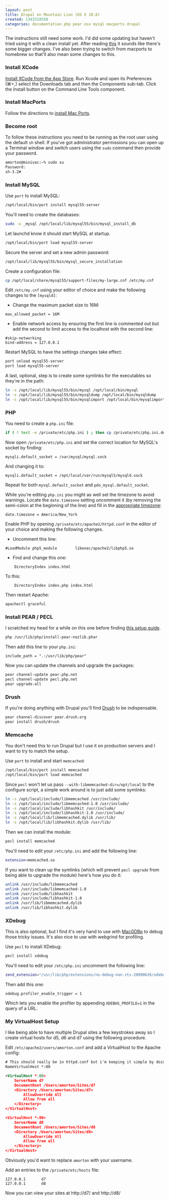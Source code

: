 ```yaml
---
layout: post
title: Drupal on Mountain Lion (OS X 10.8)
created: 1343318550
categories: documentation php pear osx mysql macports drupal
---
```

The instructions still need some work. I'd did some updating but haven't tried using it with a clean install yet. After reading [this](http://coolestguyplanettech.com/downtown/install-and-configure-apache-mysql-php-and-phpmyadmin-osx-108-mountain-lion) it sounds like there's some bigger changes. I've also been trying to switch from macports to  homebrew so that'll also mean some changes to this.

### Install XCode
[Install XCode from the App Store](http://itunes.apple.com/us/app/xcode/id448457090?mt=12). Run Xcode and open its Preferences (&#8984;+,) select the Downloads tab and then the Components sub-tab. Click the Install button on the Command Line Tools component.

### Install MacPorts
Follow the directions to [install Mac Ports](http://www.macports.org/install.php).

### Become root
To follow these instructions you need to be running as the root user using the default `sh` shell. If you've got administrator permissions you can open up a Terminal window and switch users using the `sudo` command then provide your password.


``` sh
amorton@minivac:~% sudo su
Password:
sh-3.2#
```


### Install MySQL
Use `port` to install MySQL:

```sh
/opt/local/bin/port install mysql55-server
```


You'll need to create the databases:

```sh
sudo -u _mysql /opt/local/lib/mysql55/bin/mysql_install_db
```


Let launchd know it should start MySQL at startup.

```sh
/opt/local/bin/port load mysql55-server
```


Secure the server and set a new admin password:

```sh
/opt/local/lib/mysql55/bin/mysql_secure_installation
```


Create a configuration file:

```sh
cp /opt/local/share/mysql55/support-files/my-large.cnf /etc/my.cnf
```


Edit `/etc/my.cnf` using your editor of choice and make the following changes to the `[mysqld]`:


- Change the maximum packet size to 16M:

```
max_allowed_packet = 16M
```

- Enable network access by ensuring the first line is commented out but add the second to limit access to the localhost with the second line:

```
#skip-networking
bind-address = 127.0.0.1
```


Restart MySQL to have the settings changes take effect:

```sh
port unload mysql55-server
port load mysql55-server
```


A last, optional, step is to create some symlinks for the executables so they're in the path:

```sh
ln -s /opt/local/lib/mysql55/bin/mysql /opt/local/bin/mysql
ln -s /opt/local/lib/mysql55/bin/mysqldump /opt/local/bin/mysqldump
ln -s /opt/local/lib/mysql55/bin/mysqlimport /opt/local/bin/mysqlimport
```


### PHP
You need to create a `php.ini` file:

```sh
if ( ! test -e /private/etc/php.ini ) ; then cp /private/etc/php.ini.default /private/etc/php.ini; fi
```


Now open `/private/etc/php.ini` and set the correct location for MySQL's socket by finding:

```
mysqli.default_socket = /var/mysql/mysql.sock
```


And changing it to:

```
mysqli.default_socket = /opt/local/var/run/mysql5/mysqld.sock
```


Repeat for both `mysql.default_socket` and `pdo_mysql.default_socket`.


While you're editing `php.ini` you might as well set the timezone to avoid warnings. Locate the `date.timezone` setting uncomment it (by removing the semi-colon at the beginning of the line) and fill in the [appropriate timezone](http://php.net/manual/en/timezones.php):

```
date.timezone = America/New_York
```


Enable PHP by opening `/private/etc/apache2/httpd.conf` in the editor of your choice and making the following changes.


- Uncomment this line:
```
#LoadModule php5_module        libexec/apache2/libphp5.so
```
- Find and change this one:
```
    DirectoryIndex index.html
```
To this:
```
    DirectoryIndex index.php index.html
```

Then restart Apache:

```sh
apachectl graceful
```


### Install PEAR / PECL
I scratched my head for a while on this one before finding [this setup guide](http://akrabat.com/php/setting-up-php-mysql-on-os-x-10-7-lion/).


```sh
php /usr/lib/php/install-pear-nozlib.phar
```

Then add this line to your `php.ini`:

```
include_path = ".:/usr/lib/php/pear"
```

Now you can update the channels and upgrade the packages:

```sh
pear channel-update pear.php.net
pecl channel-update pecl.php.net
pear upgrade-all
```


### Drush
If you're doing anything with Drupal you'll find [Drush](http://drupal.org/project/drush) to be indispensable.


```sh
pear channel-discover pear.drush.org
pear install drush/drush
```


### Memcache
You don't need this to run Drupal but I use it on production servers and I want to try to match the setup.

Use `port` to install and start `memcached`:


```sh
/opt/local/bin/port install memcached
/opt/local/bin/port load memcached
```


Since `pecl` won't let us pass `--with-libmemcached-dir=/opt/local` to the configure script, a simple work around is to just add some symlinks:


```sh
ln -s /opt/local/include/libmemcached /usr/include/
ln -s /opt/local/include/libmemcached-1.0 /usr/include/
ln -s /opt/local/include/libhashkit /usr/include/
ln -s /opt/local/include/libhashkit-1.0 /usr/include/
ln -s /opt/local/lib/libmemcached.dylib /usr/lib/
ln -s /opt/local/lib/libhashkit.dylib /usr/lib/
```

Then we can install the module:

```sh
pecl install memcached
```

You'll need to edit your `/etc/php.ini` and add the following line:

```sh
extension=memcached.so
```

If you want to clean up the symlinks (which will prevent `pecl upgrade` from being able to upgrade the module) here's how you do it:

```sh
unlink /usr/include/libmemcached
unlink /usr/include/libmemcached-1.0
unlink /usr/include/libhashkit
unlink /usr/include/libhashkit-1.0
unlink /usr/lib/libmemcached.dylib
unlink /usr/lib/libhashkit.dylib
```


### XDebug
This is also optional, but I find it's very hand to use with [MacGDBp](http://www.bluestatic.org/software/macgdbp/) to debug those tricky issues. It's also nice to use with webgrind for profiling.

Use `pecl` to install XDebug:

```sh
pecl install xdebug
```


You'll need to edit your `/etc/php.ini` uncomment the following line:

```sh
zend_extension="/usr/lib/php/extensions/no-debug-non-zts-20090626/xdebug.so"
```


Then add this one:

```
xdebug.profiler_enable_trigger = 1
```

Which lets you enable the profiler by appending `XDEBUG_PROFILE=1` in the query of a URL.

### My VirtualHost Setup
I like being able to have multiple Drupal sites a few keystrokes away so I create virtual hosts for d5, d6 and d7 using the following procedure.

Edit `/etc/apache2/users/amorton.conf` and add a VirtualHost to the Apache config:

```xml
# This should really be in httpd.conf but i'm keeping it simple by doing it here:
NameVirtualHost *:80

<VirtualHost *:80>
    ServerName d7
    DocumentRoot /Users/amorton/Sites/d7
    <Directory /Users/amorton/Sites/d7>
        AllowOverride All
        Allow from all
    </Directory>
</VirtualHost>

<VirtualHost *:80>
    ServerName d8
    DocumentRoot /Users/amorton/Sites/d8
    <Directory /Users/amorton/Sites/d8>
        AllowOverride All
        Allow from all
    </Directory>
</VirtualHost>
```


Obviously you'd want to replace `amorton` with your username.

Add an entries to the `/private/etc/hosts` file:

```
127.0.0.1       d7
127.0.0.1       d8
```

Now you can view your sites at http://d7/ and http://d8/
